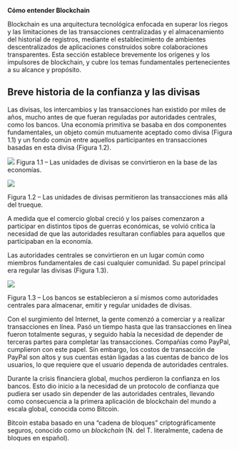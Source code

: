 ﻿**Cómo entender Blockchain** 

Blockchain es una arquitectura tecnológica enfocada en superar los riegos y las limitaciones de las transacciones centralizadas y el almacenamiento del historial de registros, mediante el establecimiento de ambientes descentralizados de aplicaciones construidos sobre colaboraciones transparentes. Esta sección establece brevemente los orígenes y los impulsores de blockchain, y cubre los temas fundamentales pertenecientes a su alcance y propósito. 
## **Breve historia de la confianza y las divisas** 
Las divisas, los intercambios y las transacciones han existido por miles de años, mucho antes de que fueran reguladas por autoridades centrales, como los bancos. Una economía primitiva se basaba en dos componentes fundamentales, un objeto común mutuamente aceptado como divisa (Figura 1.1) y un fondo común entre aquellos participantes en transacciones basadas en esta divisa (Figura 1.2). 


![](./imagenes/Aspose.Words.c4218144-abbb-4eab-a03e-8d178265976f.001.png) 
Figura 1.1 – Las unidades de divisas se convirtieron en la base de las economías. 


![](./imagenes/Aspose.Words.c4218144-abbb-4eab-a03e-8d178265976f.002.png) 

Figura 1.2 – Las unidades de divisas permitieron las transacciones más allá del trueque. 

A medida que el comercio global creció y los países comenzaron a participar en distintos tipos de guerras económicas, se volvió crítica la necesidad de que las autoridades resultaran confiables para aquellos que participaban en la economía. 

Las autoridades centrales se convirtieron en un lugar común como miembros fundamentales de casi cualquier comunidad. Su papel principal era regular las divisas (Figura 1.3). 

![](./imagenes/Aspose.Words.c4218144-abbb-4eab-a03e-8d178265976f.003.png) 

Figura 1.3 – Los bancos se establecieron a sí mismos como autoridades centrales para almacenar, emitir y regular unidades de divisas. 

Con el surgimiento del Internet, la gente comenzó a comerciar y a realizar transacciones en línea. Pasó un tiempo hasta que las transacciones en línea fueron totalmente seguras, y seguido había la necesidad de depender de terceras partes para completar las transacciones. Compañías como PayPal, cumplieron con este papel. Sin embargo, los costos de transacción de PayPal son altos y sus cuentas están ligadas a las cuentas de banco de los usuarios, lo que requiere que el usuario dependa de autoridades centrales. 

Durante la crisis financiera global, muchos perdieron la confianza en los bancos. Esto dio inicio a la necesidad de un protocolo de confianza que pudiera ser usado sin depender de las autoridades centrales, llevando como consecuencia a la primera aplicación de blockchain del mundo a escala global, conocida como Bitcoin.  

Bitcoin estaba basado en una “cadena de bloques” criptográficamente seguros, conocido como un *blockchain* (N. del T. literalmente, cadena de bloques en español). 


